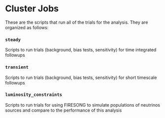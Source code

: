 # Cluster Jobs

These are the scripts that run all of the trials for the analysis. They are organized as follows:

### `steady`
Scripts to run trials (background, bias tests, sensitivity) for time integrated followups

### `transient`
Scripts to run trials (background, bias tests, sensitivity) for short timescale followups

### `luminosity_constraints`
Scripts to run trials for using FIRESONG to simulate populations of neutrinos sources and compare to the performance of this analysis
